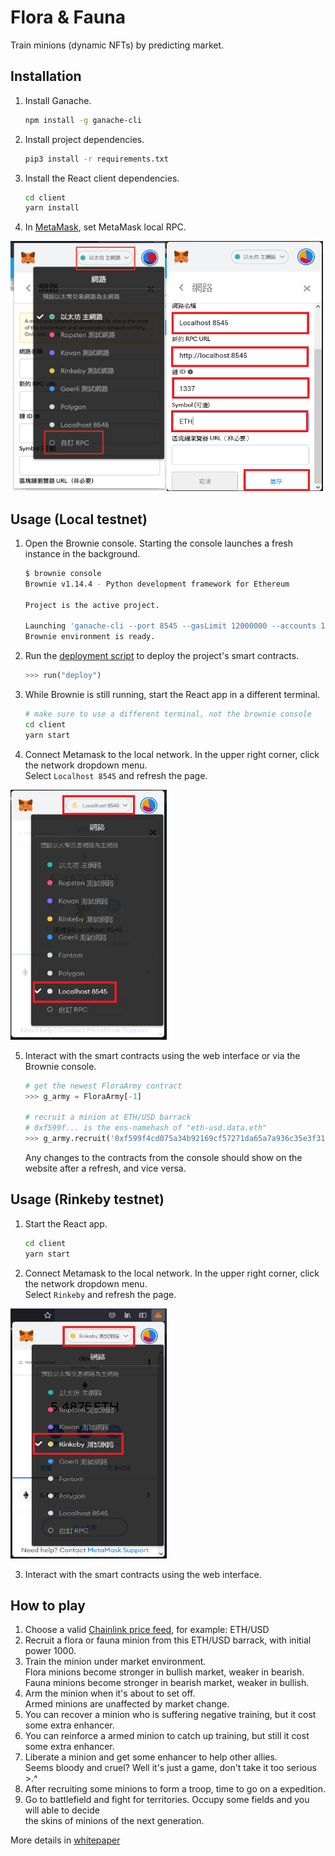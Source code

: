 # Flora & Fauna
Train minions (dynamic NFTs) by predicting market. 

## Installation

1. Install Ganache.
    
    ```bash
    npm install -g ganache-cli
    ```

2. Install project dependencies.
    
    ```bash
    pip3 install -r requirements.txt
    ```
   
3. Install the React client dependencies.

    ```bash
    cd client
    yarn install
    ```

4. In [MetaMask](https://metamask.io/), set MetaMask local RPC.  
  
<img src="./assets/CustomRPC.png" alt="Custom RPC" width="250" height="400"/><img src="./assets/CustomSettings.png" alt="Custom Settings" width="250" height="400"/>  

## Usage (Local testnet)

1. Open the Brownie console. Starting the console launches a fresh instance in the background.

    ```bash
    $ brownie console
    Brownie v1.14.4 - Python development framework for Ethereum

    Project is the active project.

    Launching 'ganache-cli --port 8545 --gasLimit 12000000 --accounts 10 --hardfork istanbul --mnemonic hill law jazz limb penalty escape public dish stand bracket blue jar'...
    Brownie environment is ready.
    ```

2. Run the [deployment script](scripts/deploy.py) to deploy the project's smart contracts.

    ```python
    >>> run("deploy")
    ```

3. While Brownie is still running, start the React app in a different terminal.

    ```bash
    # make sure to use a different terminal, not the brownie console
    cd client
    yarn start
    ```

4. Connect Metamask to the local network. In the upper right corner, click the network dropdown menu.  
   Select `Localhost 8545` and refresh the page.

<img src="./assets/SelectLocal.png" alt="Select Local" width="250" height="400"/>  

5. Interact with the smart contracts using the web interface or via the Brownie console.

    ```python
    # get the newest FloraArmy contract
    >>> g_army = FloraArmy[-1]

    # recruit a minion at ETH/USD barrack
    # 0xf599f... is the ens-namehash of "eth-usd.data.eth"
    >>> g_army.recruit('0xf599f4cd075a34b92169cf57271da65a7a936c35e3f31e854447fbb3e7eb736d')
    ```

    Any changes to the contracts from the console should show on the website after a refresh, and vice versa.


## Usage (Rinkeby testnet)

1. Start the React app.

    ```bash
    cd client
    yarn start
    ```
    
2. Connect Metamask to the local network. In the upper right corner, click the network dropdown menu.  
   Select `Rinkeby` and refresh the page.
  
<img src="./assets/SelectRinkeby.png" alt="Select Rinkeby" width="250" height="400"/>  

3. Interact with the smart contracts using the web interface.

## How to play

1. Choose a valid [Chainlink price feed](https://docs.chain.link/docs/ethereum-addresses/), for example: ETH/USD  
2. Recruit a flora or fauna minion from this ETH/USD barrack, with initial power 1000.  
3. Train the minion under market environment.  
   Flora minions become stronger in bullish market, weaker in bearish.  
   Fauna minions become stronger in bearish market, weaker in bullish.  
4. Arm the minion when it's about to set off.  
   Armed minions are unaffected by market change.  
5. You can recover a minion who is suffering negative training, but it cost some extra enhancer.
6. You can reinforce a armed minion to catch up training, but still it cost some extra enhancer.
7. Liberate a minion and get some enhancer to help other allies.  
   Seems bloody and cruel? Well it's just a game, don't take it too serious >.^
8. After recruiting some minions to form a troop, time to go on a expedition.
9. Go to battlefield and fight for territories. Occupy some fields and you will able to decide  
   the skins of minions of the next generation.

More details in [whitepaper](https://docs.google.com/document/d/1AwX-eP3bZ_XL-YBK7c2zRt0PAFiJFwo-sstIe6dzVns/edit)
   
 
